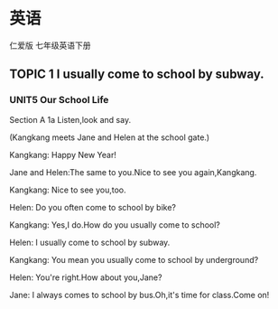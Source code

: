 # 英语

仁爱版
七年级英语下册

## TOPIC 1 I usually come to school by subway.

### UNIT5 Our School Life

Section A 1a Listen,look and say.

(Kangkang meets Jane and Helen at the school gate.)

Kangkang:      Happy New Year!

Jane and Helen:The same to you.Nice to see you again,Kangkang.

Kangkang:      Nice to see you,too.

Helen:         Do you often come to school by bike?

Kangkang:      Yes,I do.How do you usually come to school?

Helen:         I usually come to school by subway.

Kangkang:      You mean you usually come to school by underground?

Helen:         You're right.How about you,Jane?

Jane:          I always comes to school by bus.Oh,it's time for class.Come on!